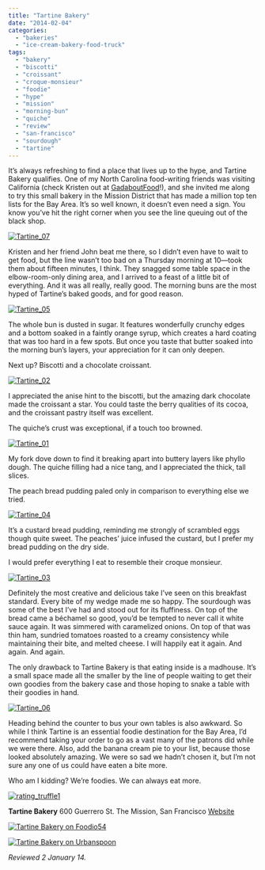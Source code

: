 ```yaml
---
title: "Tartine Bakery"
date: "2014-02-04"
categories: 
  - "bakeries"
  - "ice-cream-bakery-food-truck"
tags: 
  - "bakery"
  - "biscotti"
  - "croissant"
  - "croque-monsieur"
  - "foodie"
  - "hype"
  - "mission"
  - "morning-bun"
  - "quiche"
  - "review"
  - "san-francisco"
  - "sourdough"
  - "tartine"
---
```


It’s always refreshing to find a place that lives up to the hype, and Tartine Bakery qualifies. One of my North Carolina food-writing friends was visiting California (check Kristen out at [GadaboutFood](http://gadaboutfood.com/)!), and she invited me along to try this small bakery in the Mission District that has made a million top ten lists for the Bay Area. It’s so well known, it doesn’t even need a sign. You know you’ve hit the right corner when you see the line queuing out of the black shop.

[![Tartine_07](http://s3.amazonaws.com/thegourmez-wpmedia/2014/01/Tartine_07.jpg)](http://www.thegourmez.com/2014/01/caffe-greco/tartine_07/)

Kristen and her friend John beat me there, so I didn’t even have to wait to get food, but the line wasn’t too bad on a Thursday morning at 10—took them about fifteen minutes, I think. They snagged some table space in the elbow-room-only dining area, and I arrived to a feast of a little bit of everything. And it was all really, really good. The morning buns are the most hyped of Tartine’s baked goods, and for good reason.

[![Tartine_05](http://s3.amazonaws.com/thegourmez-wpmedia/2014/01/Tartine_05-500x392.jpg)](http://www.thegourmez.com/2014/01/caffe-greco/tartine_05/)

The whole bun is dusted in sugar. It features wonderfully crunchy edges and a bottom soaked in a faintly orange syrup, which creates a hard coating that was too hard in a few spots. But once you taste that butter soaked into the morning bun’s layers, your appreciation for it can only deepen.

Next up? Biscotti and a chocolate croissant.

[![Tartine_02](http://s3.amazonaws.com/thegourmez-wpmedia/2014/01/Tartine_02-500x410.jpg)](http://www.thegourmez.com/2014/01/caffe-greco/tartine_02/)

I appreciated the anise hint to the biscotti, but the amazing dark chocolate made the croissant a star. You could taste the berry qualities of its cocoa, and the croissant pastry itself was excellent.

The quiche’s crust was exceptional, if a touch too browned.

[![Tartine_01](http://s3.amazonaws.com/thegourmez-wpmedia/2014/01/Tartine_01-500x365.jpg)](http://www.thegourmez.com/2014/01/caffe-greco/tartine_01/)

My fork dove down to find it breaking apart into buttery layers like phyllo dough. The quiche filling had a nice tang, and I appreciated the thick, tall slices.

The peach bread pudding paled only in comparison to everything else we tried.

[![Tartine_04](http://s3.amazonaws.com/thegourmez-wpmedia/2014/01/Tartine_04-500x347.jpg)](http://www.thegourmez.com/2014/01/caffe-greco/tartine_04/)

It’s a custard bread pudding, reminding me strongly of scrambled eggs though quite sweet. The peaches’ juice infused the custard, but I prefer my bread pudding on the dry side.

I would prefer everything I eat to resemble their croque monsieur.

[![Tartine_03](http://s3.amazonaws.com/thegourmez-wpmedia/2014/01/Tartine_03-500x333.jpg)](http://www.thegourmez.com/2014/01/caffe-greco/tartine_03/)

Definitely the most creative and delicious take I’ve seen on this breakfast standard. Every bite of my wedge made me so happy. The sourdough was some of the best I’ve had and stood out for its fluffiness. On top of the bread came a béchamel so good, you’d be tempted to never call it white sauce again. It was simmered with caramelized onions. On top of that was thin ham, sundried tomatoes roasted to a creamy consistency while maintaining their bite, and melted cheese. I will happily eat it again. And again. And again.

The only drawback to Tartine Bakery is that eating inside is a madhouse. It’s a small space made all the smaller by the line of people waiting to get their own goodies from the bakery case and those hoping to snake a table with their goodies in hand.

[![Tartine_06](http://s3.amazonaws.com/thegourmez-wpmedia/2014/01/Tartine_06.jpg)](http://www.thegourmez.com/2014/01/caffe-greco/tartine_06/)

Heading behind the counter to bus your own tables is also awkward. So while I think Tartine is an essential foodie destination for the Bay Area, I’d recommend taking your order to go as a vast many of the patrons did while we were there. Also, add the banana cream pie to your list, because those looked absolutely amazing. We were so sad we hadn’t chosen it, but I’m not sure any one of us could have eaten a bite more.

Who am I kidding? We’re foodies. We can always eat more.

[![rating_truffle1](http://s3.amazonaws.com/thegourmez-wpmedia/2009/02/rating_truffle1.gif)](http://www.thegourmez.com/2009/02/silk-hope-winery-nc-traminette-2007/rating_truffle1/)

**Tartine Bakery** 600 Guerrero St. The Mission, San Francisco [Website](http://www.tartinebakery.com/)

[![Tartine Bakery on Foodio54](http://foodio54.com/images/badge-1-c31af.jpg)](http://foodio54.com/restaurant/San-Francisco-CA/c31af/Tartine-Bakery)

[![Tartine Bakery on Urbanspoon](http://www.urbanspoon.com/b/link/92204/minilink.gif)](http://www.urbanspoon.com/r/6/92204/restaurant/Mission/Tartine-Bakery-San-Francisco)

_Reviewed 2 January 14._
